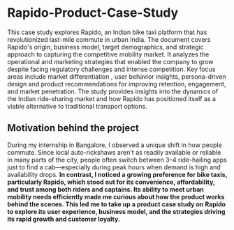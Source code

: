 # Rapido-Product-Case-Study

This case study explores Rapido, an Indian bike taxi platform that has revolutionized last-mile commute in urban India. The document covers Rapido's origin, business model, target demographics, and strategic approach to capturing the competitive mobility market. It analyzes the operational and marketing strategies that enabled the company to grow despite facing regulatory challenges and intense competition. Key focus areas include market differentiation , user behavior insights, persona-driven design and product recommendations for improving retention, engagement, and market penetration.
The study provides insights into the dynamics of the Indian ride-sharing market and how Rapido has positioned itself as a viable alternative to traditional transport options.

## Motivation behind the project 
During my internship in Bangalore, I observed a unique shift in how people commute. Since local auto-rickshaws aren't as readily available or reliable in many parts of the city, people often switch between 3–4 ride-hailing apps just to find a cab—especially during peak hours when demand is high and availability drops.
<b> 
In contrast, I noticed a growing preference for bike taxis, particularly Rapido, which stood out for its convenience, affordability, and trust among both riders and captains. Its ability to meet urban mobility needs efficiently made me curious about how the product works behind the scenes.
<b> 
This led me to take up a product case study on Rapido to explore its user experience, business model, and the strategies driving its rapid growth and customer loyalty.


